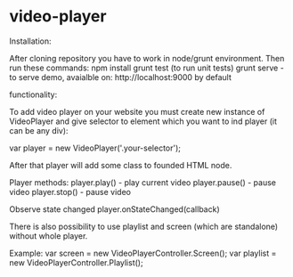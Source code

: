 # video-player

Installation:

After cloning repository you have to work in node/grunt environment. Then run these commands:
npm install
grunt test (to run unit tests)
grunt serve - to serve demo, avaialble on: http://localhost:9000 by default

functionality:

To add video player on your website you must create new instance of VideoPlayer and give selector to element which you want to ind player (it can be any div):

var player = new VideoPlayer('.your-selector');

After that player will add some class to founded HTML node.

Player methods:
player.play() - play current video
player.pause() - pause video
player.stop() - pause video

Observe state changed
player.onStateChanged(callback)



There is also possibility to use playlist and screen (which are standalone) without whole player.

Example:
var screen = new VideoPlayerController.Screen();
var playlist = new VideoPlayerController.Playlist();

